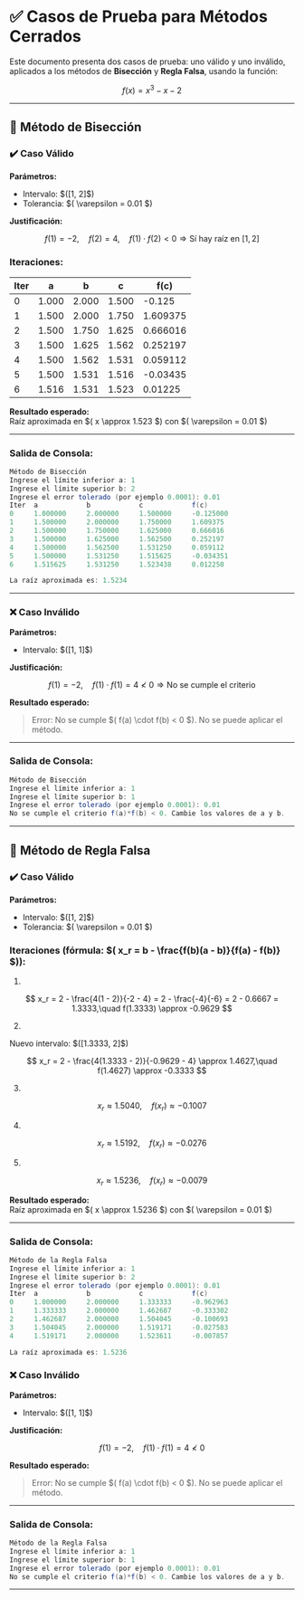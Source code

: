 # ✅ Casos de Prueba para Métodos Cerrados

Este documento presenta dos casos de prueba: uno válido y uno inválido, aplicados a los métodos de **Bisección** y **Regla Falsa**, usando la función:

$$
f(x) = x^3 - x - 2
$$

---

## 🔹 Método de Bisección

### ✔️ Caso Válido

**Parámetros:**

- Intervalo: \$([1, 2]\$)
- Tolerancia: \$( \varepsilon = 0.01 \$)

**Justificación:**

$$
f(1) = -2,\quad f(2) = 4,\quad f(1) \cdot f(2) < 0 \Rightarrow \text{Sí hay raíz en } [1, 2]
$$

### Iteraciones:

| Iter | a     | b     | c     | f(c)     |
|------|-------|-------|-------|----------|
| 0    | 1.000 | 2.000 | 1.500 | -0.125   |
| 1    | 1.500 | 2.000 | 1.750 | 1.609375 |
| 2    | 1.500 | 1.750 | 1.625 | 0.666016 |
| 3    | 1.500 | 1.625 | 1.562 | 0.252197 |
| 4    | 1.500 | 1.562 | 1.531 | 0.059112 |
| 5    | 1.500 | 1.531 | 1.516 | -0.03435 |
| 6    | 1.516 | 1.531 | 1.523 | 0.01225  |

**Resultado esperado:**  
Raíz aproximada en \$( x \approx 1.523 \$) con \$( \varepsilon = 0.01 \$)

---
### Salida de Consola:
```java
Método de Bisección
Ingrese el límite inferior a: 1
Ingrese el límite superior b: 2
Ingrese el error tolerado (por ejemplo 0.0001): 0.01
Iter  a            b            c            f(c)        
0     1.000000     2.000000     1.500000     -0.125000  
1     1.500000     2.000000     1.750000     1.609375   
2     1.500000     1.750000     1.625000     0.666016   
3     1.500000     1.625000     1.562500     0.252197   
4     1.500000     1.562500     1.531250     0.059112   
5     1.500000     1.531250     1.515625     -0.034351  
6     1.515625     1.531250     1.523438     0.012250   

La raíz aproximada es: 1.5234
```

---

### ❌ Caso Inválido

**Parámetros:**

- Intervalo: $\([1, 1]\$)

**Justificación:**

$$
f(1) = -2,\quad f(1) \cdot f(1) = 4 \not< 0 \Rightarrow \text{No se cumple el criterio}
$$

**Resultado esperado:**  
> Error: No se cumple \$( f(a) \cdot f(b) < 0 \$). No se puede aplicar el método.

---
### Salida de Consola: 
```java
Método de Bisección
Ingrese el límite inferior a: 1
Ingrese el límite superior b: 1
Ingrese el error tolerado (por ejemplo 0.0001): 0.01
No se cumple el criterio f(a)*f(b) < 0. Cambie los valores de a y b.
```
---

## 🔹 Método de Regla Falsa

### ✔️ Caso Válido

**Parámetros:**

- Intervalo: \$([1, 2]\$)
- Tolerancia: \$( \varepsilon = 0.01 \$)

### Iteraciones (fórmula: \$( x_r = b - \frac{f(b)(a - b)}{f(a) - f(b)} \$)):

1.  
$$
x_r = 2 - \frac{4(1 - 2)}{-2 - 4} = 2 - \frac{-4}{-6} = 2 - 0.6667 = 1.3333,\quad f(1.3333) \approx -0.9629
$$

2.  
Nuevo intervalo: \$([1.3333, 2]\$)

$$
x_r = 2 - \frac{4(1.3333 - 2)}{-0.9629 - 4} \approx 1.4627,\quad f(1.4627) \approx -0.3333
$$

3.  
$$
x_r \approx 1.5040,\quad f(x_r) \approx -0.1007
$$

4.  
$$
x_r \approx 1.5192,\quad f(x_r) \approx -0.0276
$$

5.  
$$
x_r \approx 1.5236,\quad f(x_r) \approx -0.0079
$$

**Resultado esperado:**  
Raíz aproximada en \$( x \approx 1.5236 \$) con \$( \varepsilon = 0.01 \$)

---


### Salida de Consola:

```java
Método de la Regla Falsa
Ingrese el límite inferior a: 1
Ingrese el límite superior b: 2
Ingrese el error tolerado (por ejemplo 0.0001): 0.01
Iter  a            b            c            f(c)        
0     1.000000     2.000000     1.333333     -0.962963  
1     1.333333     2.000000     1.462687     -0.333302  
2     1.462687     2.000000     1.504045     -0.100693  
3     1.504045     2.000000     1.519171     -0.027583  
4     1.519171     2.000000     1.523611     -0.007857  

La raíz aproximada es: 1.5236
```

### ❌ Caso Inválido

**Parámetros:**

- Intervalo: \$([1, 1]\$)

**Justificación:**

$$
f(1) = -2,\quad f(1) \cdot f(1) = 4 \not< 0
$$

**Resultado esperado:**  
> Error: No se cumple \$( f(a) \cdot f(b) < 0 \$). No se puede aplicar el método.

---

### Salida de Consola: 
```java
Método de la Regla Falsa
Ingrese el límite inferior a: 1
Ingrese el límite superior b: 1
Ingrese el error tolerado (por ejemplo 0.0001): 0.01
No se cumple el criterio f(a)*f(b) < 0. Cambie los valores de a y b.
```
---
